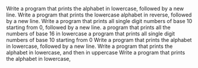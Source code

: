 Write a program that prints the alphabet in lowercase, followed by a new line.
Write a program that prints the lowercase alphabet in reverse, followed by a new line.
Write a program that prints all single digit numbers of base 10 starting from 0, followed by a new line.
a program that prints all the numbers of base 16 in lowercase
a program that prints all single digit numbers of base 10 starting from 0
Write a program that prints the alphabet in lowercase, followed by a new line.
Write a program that prints the alphabet in lowercase, and then in uppercase
Write a program that prints the alphabet in lowercase,
